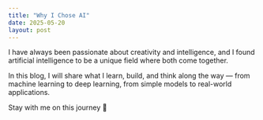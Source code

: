 ```yaml
---
title: "Why I Chose AI"
date: 2025-05-20
layout: post
---
```


I have always been passionate about creativity and intelligence, and I found artificial intelligence to be a unique field where both come together.

In this blog, I will share what I learn, build, and think along the way — from machine learning to deep learning, from simple models to real-world applications.

Stay with me on this journey 🚀
